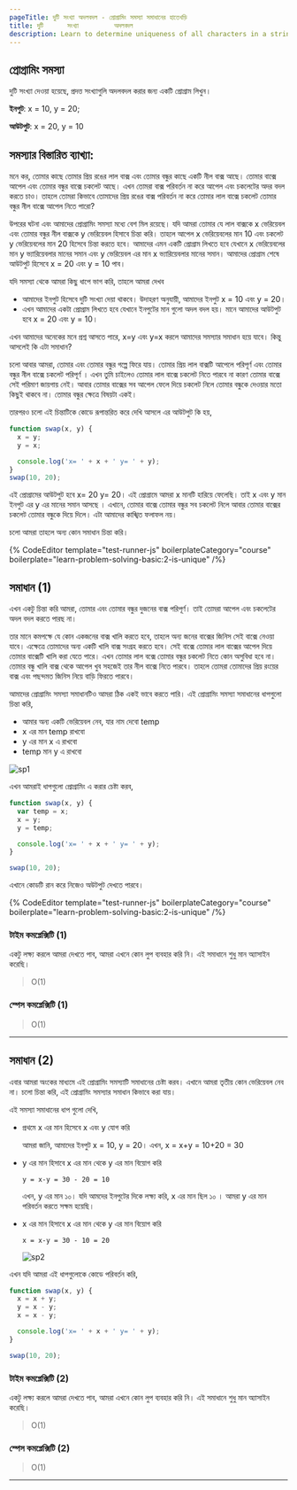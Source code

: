 ```yaml
---
pageTitle: দুটি সংখ্যা অদলবদল - প্রোগ্রামিং সমস্যা সমাধানের হাতেখড়ি
title: দুটি      সংখ্যা         অদলবদল
description: Learn to determine uniqueness of all characters in a string.
---
```


## প্রোগ্রামিং সমস্যা

দুটি সংখ্যা দেওয়া হয়েছে, প্রদত্ত সংখ্যাগুলি অদলবদল করার জন্য একটি প্রোগ্রাম লিখুন।

**ইনপুট**: x = 10, y = 20;

**আউটপুট**: x = 20, y = 10

## সমস্যার বিস্তারিত ব্যাখ্যা:

মনে কর, তোমার কাছে তোমার প্রিয় রঙের লাল বাক্স এবং তোমার বন্ধুর কাছে একটি নীল বাক্স আছে। তোমার বাক্সে আপেল এবং তোমার বন্ধুর বাক্সে চকলেট আছে। এখন তোমরা বাক্স পরিবর্তন না করে আপেল এবং চকলেটের অদর বদল করতে চাও। তাহলে তোমরা কিভাবে তোমাদের প্রিয় রঙের বাক্স পরিবর্তন না করে তোমার লাল বাক্সে চকলেট তোমার বন্ধুর নীল বাক্সে আপেল নিতে পারো?

উপরের ঘটনা এবং আমাদের প্রোগ্রামিং সমস্যা মধ্যে বেশ মিল রয়েছে। যদি আমরা তোমার যে লাল বাক্সকে x ভেরিয়েবল এবং তোমার বন্ধুর নীল বাক্সকে y ভেরিয়েবল হিসাবে চিন্তা করি। তাহলে আপেল x ভেরিয়েবলের মান 10 এবং চকলেট y ভেরিয়েবলের মান 20 হিসেবে চিন্তা করতে হবে। আমাদের এমন একটি প্রোগ্রাম লিখতে হবে যেখানে x ভেরিয়েবলের মান y ভ্যারিয়েবলার মানের সমান এবং y ভেরিয়েবল এর মান x ভ্যারিয়েবলার মানের সমান। আমাদের প্রোগ্রাম শেষে আউটপুট হিসেবে x = 20 এবং y = 10 পাব।

যদি সমস্যা থেকে আমরা কিছু ধাপে ভাগ করি, তাহলে আমরা দেখব

- আমাদের ইনপুট হিসেবে দুটি সংখ্যা দেয়া থাকবে। উদাহরণ অনুযায়ী, আমাদের ইনপুট x = 10 এবং y = 20।
- এখন আমাদের একটা প্রোগ্রাম লিখতে হবে যেখানে ইনপুটের মান গুলো অদল বদল হয়। মানে আমাদের আউটপুট হবে x = 20 এবং y = 10।

এখন আমাদের অনেকের মনে প্রশ্ন আসতে পারে, x=y এবং y=x করলে আমাদের সমস্যার সমাধান হয়ে যাবে। কিন্তু আসলেই কি এটা সমাধান?

চলো আবার আমরা, তোমার এবং তোমার বন্ধুর গল্পে ফিরে যায়। তোমার প্রিয় লাল বাক্সটি আপেলে পরিপূর্ণ এবং তোমার বন্ধুর নীল বাক্সে চকলেট পরিপূর্ণ । এখন তুমি চাইলেও তোমার লাল বাক্সে চকলেট নিতে পারবে না কারণ তোমার বাক্সে সেই পরিমাণ জায়গায় নেই। আবার তোমার বাক্সের সব আপেল ফেলে দিয়ে চকলেট নিলে তোমার বন্ধুকে দেওয়ার মতো কিছুই থাকবে না। তোমার বন্ধুর ক্ষেত্রে বিষয়টা একই।

তারপরও চলো এই চিন্তাটিকে কোডে রূপান্তরিত করে দেখি আসলে এর আউটপুট কি হয়,

```js
function swap(x, y) {
  x = y;
  y = x;

  console.log('x= ' + x + ' y= ' + y);
}
swap(10, 20);
```

এই প্রোগ্রামের আউটপুট হবে x= 20 y= 20। এই প্রোগ্রামে আমরা x মানটি হারিয়ে ফেলেছি। তাই x এবং y মান ইনপুট এর y এর মানের সমান আসছে । এখানে, তোমার বাক্সে তোমার বন্ধুর সব চকলেট নিলে আবার তোমার বাক্সের চকলেট তোমার বন্ধুকে দিয়ে দিলে। এটা আমাদের কাঙ্খিত ফলাফল নয়।

চলো আমরা তাহলে অন্য কোন সমাধান চিন্তা করি।

{% CodeEditor template="test-runner-js" boilerplateCategory="course"  boilerplate="learn-problem-solving-basic:2-is-unique" /%}

## সমাধান (1)

এখন একটু চিন্তা করি আমরা, তোমার এবং তোমার বন্ধুর দুজনের বাক্স পরিপূর্ণ। তাই তোমরা আপেল এবং চকলেটের অদল বদল করতে পারছ না।

তার মানে কমপক্ষে যে কোন একজনের বাক্স খালি করতে হবে, তাহলে অন্য জনের বাক্সের জিনিস সেই বাক্সে নেওয়া যাবে। এক্ষেত্রে তোমাদের অন্য একটি খালি বাক্স সংগ্রহ করতে হবে। সেই বাক্সে তোমার লাল বাক্সের আপেল দিয়ে তোমার বাক্সেটি খালি করা যেতে পারে। এখন তোমার লাল বক্সে তোমার বন্ধুর চকলেট নিতে কোন অসুবিধা হবে না। তোমার বন্ধু খালি বাক্স থেকে আপেল খুব সহজেই তার নীল বাক্সে নিতে পারবে। তাহলে তোমরা তোমাদের প্রিয় রংয়ের বাক্স এবং পছন্দমত জিনিস নিয়ে বাড়ি ফিরতে পারবে।

আমাদের প্রোগ্রামিং সমস্যা সমাধানটিও আমরা ঠিক একই ভাবে করতে পারি। এই প্রোগ্রামিং সমস্যা সমাধানের ধাপগুলো চিন্তা করি,

- আমার অন্য একটি ভেরিয়েবল নেব, যার নাম দেবো temp
- x এর মান temp রাখবো
- y এর মান x এ রাখবো
- temp মান y এ রাখবো

![sp1](./problem-solving-img/5-swap-2.png)

এখন আমরাই ধাপগুলো প্রোগ্রামিং এ করার চেষ্টা করব,

```js
function swap(x, y) {
  var temp = x;
  x = y;
  y = temp;

  console.log('x= ' + x + ' y= ' + y);
}

swap(10, 20);
```

এখানে কোডটি রান করে নিজেও অউটপুট দেখতে পারবে।

{% CodeEditor template="test-runner-js" boilerplateCategory="course"  boilerplate="learn-problem-solving-basic:2-is-unique" /%}

### টাইম কমপ্লেক্সিটি (1)

একটু লক্ষ্য করলে আমরা দেখতে পাব, আমরা এখনে কোন লুপ ব্যবহার করি নি। এই সমাধানে শুধু মান অ্যাসাইন করেছি।

> O(1)

### স্পেস কমপ্লেক্সিটি (1)

> O(1)

---

## সমাধান (2)

এবার আমরা অংকের মাধ্যমে এই প্রোগ্রামিং সমস্যাটি সমাধানের চেষ্টা করব। এখানে আমরা তৃতীয় কোন ভেরিয়েবল নেব না। চলো চিন্তা করি, এই প্রোগ্রামিং সমস্যার সমাধান কিভাবে করা যায়।

এই সমস্যা সমাধানের ধাপ গুলো দেখি,

- প্রথমে x এর মান হিসেবে x এবং y যোগ করি

  আমরা জানি, আমাদের ইনপুট x = 10, y = 20। এখন, x = x+y = 10+20 = 30

- y এর মান হিসাবে x এর মান থেকে y এর মান বিয়োগ করি

  `y = x-y = 30 - 20 = 10`

  এখন, y এর মান ১০। যদি আমদের ইনপুটের দিকে লক্ষ্য করি, x এর মান ছিল ১০ । আমরা y এর মান পরিবর্তন করতে সক্ষম হয়েছি।

- x এর মান হিসাবে x এর মান থেকে y এর মান বিয়োগ করি

  `x = x-y = 30 - 10 = 20`

  ![sp2](problem-solving-img/5-swap-1.png)

এখন যদি আমরা এই ধাপগুলোকে কোডে পরিবর্তন করি,

```js
function swap(x, y) {
  x = x + y;
  y = x - y;
  x = x - y;

  console.log('x= ' + x + ' y= ' + y);
}

swap(10, 20);
```

### টাইম কমপ্লেক্সিটি (2)

একটু লক্ষ্য করলে আমরা দেখতে পাব, আমরা এখনে কোন লুপ ব্যবহার করি নি। এই সমাধানে শুধু মান অ্যাসাইন করেছি।

> O(1)

### স্পেস কমপ্লেক্সিটি (2)

> O(1)

---
